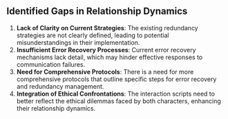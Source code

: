 ## Identified Gaps in Relationship Dynamics

1. **Lack of Clarity on Current Strategies**: The existing redundancy strategies are not clearly defined, leading to potential misunderstandings in their implementation.
2. **Insufficient Error Recovery Processes**: Current error recovery mechanisms lack detail, which may hinder effective responses to communication failures.
3. **Need for Comprehensive Protocols**: There is a need for more comprehensive protocols that outline specific steps for error recovery and redundancy management.
4. **Integration of Ethical Confrontations**: The interaction scripts need to better reflect the ethical dilemmas faced by both characters, enhancing their relationship dynamics.

